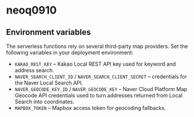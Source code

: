 # neoq0910

## Environment variables

The serverless functions rely on several third-party map providers. Set the following variables in your deployment environment:

- `KAKAO_REST_KEY` – Kakao Local REST API key used for keyword and address search.
- `NAVER_SEARCH_CLIENT_ID` / `NAVER_SEARCH_CLIENT_SECRET` – credentials for the Naver Local Search API.
- `NAVER_GEOCODE_KEY_ID` / `NAVER_GEOCODE_KEY` – Naver Cloud Platform Map Geocode API credentials used to turn addresses returned from Local Search into coordinates.
- `MAPBOX_TOKEN` – Mapbox access token for geocoding fallbacks.
